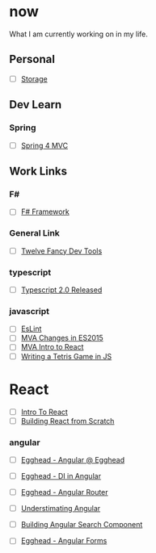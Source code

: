 # now
What I am currently working on in my life.

## Personal
- [ ] [Storage](https://www.publicstorage.com/california/self-storage-los-angeles-ca/90023-self-storage/232?PID=PSLocalSearch&CID=1341&CHID=LL)

## Dev Learn
### Spring
- [ ] [Spring 4 MVC](https://www.youtube.com/watch?v=6Y1dwidNJPQ&feature=em-uploademail)

## Work Links

### F#
- [ ] [F# Framework](http://dotnetrocks.com/?show=1225)

### General Link
- [ ] [Twelve Fancy Dev Tools](https://hackernoon.com/twelve-fancy-chrome-devtools-tips-dc1e39d10d9d#.bzscb1qmx)

### typescript
- [ ] [Typescript 2.0 Released](https://blogs.msdn.microsoft.com/typescript/2016/09/22/announcing-typescript-2-0/)

### javascript
- [ ] [EsLint](https://www.sitepoint.com/up-and-running-with-eslint-the-pluggable-javascript-linter)
- [ ] [MVA Changes in ES2015](https://mva.microsoft.com/en-US/training-courses/gamechanging-features-in-es2015-16640?l=JA0gw9JrC_2206218965)
- [ ] [MVA Intro to React](https://mva.microsoft.com/en-US/training-courses/introduction-to-react-16635?l=4wrKgdJrC_206218965)
- [ ] [Writing a Tetris Game in JS](https://www.youtube.com/watch?v=H2aW5V46khA)

# React
- [ ] [Intro To React](https://www.youtube.com/watch?v=CTRke-_WxUM)
- [ ] [Building React from Scratch](https://www.youtube.com/watch?v=_MAD4Oly9yg)

### angular
- [ ] [Egghead - Angular @ Egghead](https://egghead.io/lessons/angular-2-create-an-angular-2-hello-world-component?course=building-angular-2-components)
- [ ] [Egghead - DI in Angular](https://egghead.io/courses/angular-2-dependency-injection-di-explained?utm_source=drip&utm_medium=email&utm_content=angular-2-di&utm_campaign=angular-2-release)
- [ ] [Egghead - Angular Router](https://egghead.io/courses/intro-to-angular-2-router?utm_source=drip&utm_medium=email&utm_content=angular-2-routing&utm_campaign=angular-2-release)
- [ ] [Understimating Angular](http://developer.telerik.com/featured/you-have-seriously-underestimated-angular)
- [ ] [Building Angular Search Component](https://egghead.io/courses/build-an-angular-2-instant-search-component)
- [ ] [Egghead - Angular Forms](https://egghead.io/courses/intro-to-angular-2-forms?utm_source=drip)

